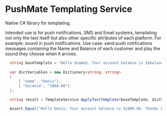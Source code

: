# PushMate Templating Service

Native C# library for templating. 

Intended use is for push notifications, SMS and Email systems, templating not only the text itself but also other specific attributes of each platform. For example: sound in push notifications. Use case: send push notifications messages containing the Name and Balance of each customer and play the sound they choose when it arrives.

```csharp
  string baseTemplate = "Hello $name$. Your account balance is $$balance$. Thanks $name$!";
  
  var dictVariables = new Dictionary<string, string>
  {
      { "name", "Denis"},
      { "balance", "1000.00"}
  };

  string result = TemplateService.ApplyTextTemplate(baseTemplate, dictVariables);

  Assert.Equal("Hello Denis. Your account balance is $1000.00. Thanks Denis!", result);
```
